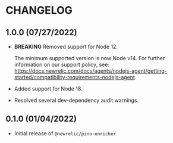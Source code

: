 # CHANGELOG

## 1.0.0 (07/27/2022)

* **BREAKING** Removed support for Node 12.

  The minimum supported version is now Node v14. For further information on our support policy, see: https://docs.newrelic.com/docs/agents/nodejs-agent/getting-started/compatibility-requirements-nodejs-agent.

* Added support for Node 18.
* Resolved several dev-dependency audit warnings.


## 0.1.0 (01/04/2022)

* Initial release of `@newrelic/pino-enricher`.

